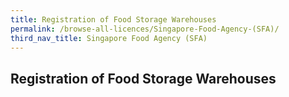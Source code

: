 ```yaml
---
title: Registration of Food Storage Warehouses
permalink: /browse-all-licences/Singapore-Food-Agency-(SFA)/
third_nav_title: Singapore Food Agency (SFA)
---
```

## Registration of Food Storage Warehouses
